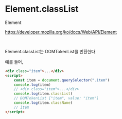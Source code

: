 # Element.classList

Element

https://developer.mozilla.org/ko/docs/Web/API/Element

<br>

Element.classList는 DOMTokenList를 반환한다

예를 들어,

```html
<div class="item">...</div>
<script>
    const item = document.querySelector(".item")
    console.log(item)
    // <div class="item">...</div>
    console.log(item.classList)
    // DOMTokenList ["item", value: "item"]
    console.log(item.className)
    // item
</script>
```



